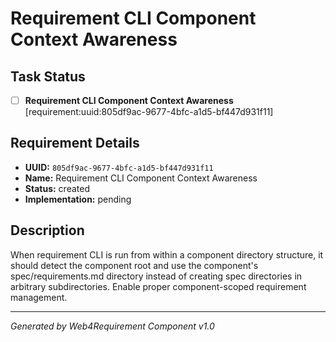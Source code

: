 # Requirement CLI Component Context Awareness

## Task Status
- [ ] **Requirement CLI Component Context Awareness** [requirement:uuid:805df9ac-9677-4bfc-a1d5-bf447d931f11]

## Requirement Details

- **UUID:** `805df9ac-9677-4bfc-a1d5-bf447d931f11`
- **Name:** Requirement CLI Component Context Awareness
- **Status:** created
- **Implementation:** pending

## Description

When requirement CLI is run from within a component directory structure, it should detect the component root and use the component's spec/requirements.md directory instead of creating spec directories in arbitrary subdirectories. Enable proper component-scoped requirement management.

---

*Generated by Web4Requirement Component v1.0*